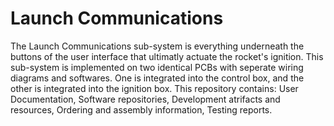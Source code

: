 # Launch Communications
The Launch Communications sub-system is everything underneath the buttons of the user interface that ultimatly actuate the rocket's ignition. This sub-system is implemented on two identical PCBs with seperate wiring diagrams and softwares.  One is integrated into the control box, and the other is integrated into the ignition box. 
This repository contains:
  User Documentation, 
  Software repositories,
  Development atrifacts and resources,
  Ordering and assembly information,
  Testing reports.

